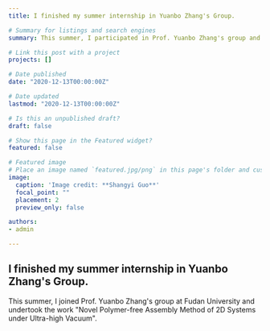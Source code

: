 ```yaml
---
title: I finished my summer internship in Yuanbo Zhang's Group.

# Summary for listings and search engines
summary: This summer, I participated in Prof. Yuanbo Zhang's group and undertook the work "Novel Polymer-free Assembly Method of 2D Systems under Ultra-high Vacuum".

# Link this post with a project
projects: []

# Date published
date: "2020-12-13T00:00:00Z"

# Date updated
lastmod: "2020-12-13T00:00:00Z"

# Is this an unpublished draft?
draft: false

# Show this page in the Featured widget?
featured: false

# Featured image
# Place an image named `featured.jpg/png` in this page's folder and customize its options here.
image:
  caption: 'Image credit: **Shangyi Guo**'
  focal_point: ""
  placement: 2
  preview_only: false

authors:
- admin

---
```


## I finished my summer internship in Yuanbo Zhang's Group.

This summer, I joined Prof. Yuanbo Zhang's group at Fudan University and undertook the work "Novel Polymer-free Assembly Method of 2D Systems under Ultra-high Vacuum".
